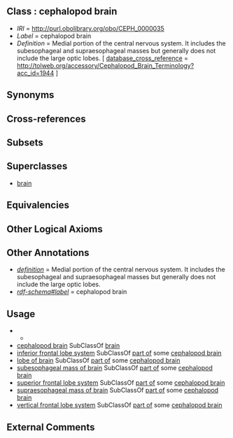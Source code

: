
## Class : cephalopod brain

 * *IRI* = http://purl.obolibrary.org/obo/CEPH_0000035
 * *Label* = cephalopod brain
 * *Definition* = Medial portion of the central nervous system. It includes the subesophageal and supraesophageal masses but generally does not include the large optic lobes. [ [database_cross_reference](../../ef/oboInOwl#hasDbXref.md) = http://tolweb.org/accessory/Cephalopod_Brain_Terminology?acc_id=1944 ]

## Synonyms


## Cross-references


## Subsets


## Superclasses

 * [brain](../../UBERON/55/UBERON_0000955.md)

## Equivalencies


## Other Logical Axioms


## Other Annotations

 * *[definition](../../IAO/15/IAO_0000115.md)* = Medial portion of the central nervous system. It includes the subesophageal and supraesophageal masses but generally does not include the large optic lobes.
 * *[rdf-schema#label](../../el/rdf-schema#label.md)* = cephalopod brain

## Usage

 * -
 * [cephalopod brain](../../CEPH/35/CEPH_0000035.md) SubClassOf [brain](../../UBERON/55/UBERON_0000955.md)
 * [inferior frontal lobe system](../../CEPH/37/CEPH_0000137.md) SubClassOf [part of](../../BFO/50/BFO_0000050.md) some [cephalopod brain](../../CEPH/35/CEPH_0000035.md)
 * [lobe of brain](../../CEPH/93/CEPH_0000293.md) SubClassOf [part of](../../BFO/50/BFO_0000050.md) some [cephalopod brain](../../CEPH/35/CEPH_0000035.md)
 * [subesophageal mass of brain](../../CEPH/96/CEPH_0000296.md) SubClassOf [part of](../../BFO/50/BFO_0000050.md) some [cephalopod brain](../../CEPH/35/CEPH_0000035.md)
 * [superior frontal lobe system](../../CEPH/02/CEPH_0000302.md) SubClassOf [part of](../../BFO/50/BFO_0000050.md) some [cephalopod brain](../../CEPH/35/CEPH_0000035.md)
 * [supraesophageal mass of brain](../../CEPH/99/CEPH_0000299.md) SubClassOf [part of](../../BFO/50/BFO_0000050.md) some [cephalopod brain](../../CEPH/35/CEPH_0000035.md)
 * [vertical frontal lobe system](../../CEPH/03/CEPH_0000303.md) SubClassOf [part of](../../BFO/50/BFO_0000050.md) some [cephalopod brain](../../CEPH/35/CEPH_0000035.md)

## External Comments

